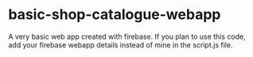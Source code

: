 # basic-shop-catalogue-webapp
A very basic web app created with firebase. 
If you plan to use this code, add your firebase webapp details instead of mine in the script.js file.
